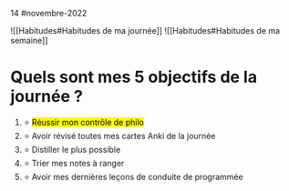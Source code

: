14 #novembre-2022

![[Habitudes#Habitudes de ma journée]]
![[Habitudes#Habitudes de ma semaine]]
# Quels sont mes 5 objectifs de la journée ?
1. ⭐ <mark class="hltr-default">Réussir mon contrôle de philo</mark>
2. ⭐ Avoir révisé toutes mes cartes Anki de la journée
3. ⭐ Distiller le plus possible
4. ⭐ Trier mes notes à ranger
5. ⭐ Avoir mes dernières leçons de conduite de programmée